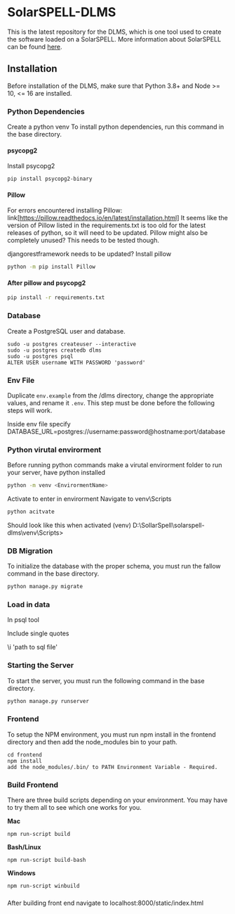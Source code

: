 # SolarSPELL-DLMS

This is the latest repository for the DLMS, which is one tool used to create the software loaded on a SolarSPELL. More information about SolarSPELL can be found [here](http://solarspell.org/).

## Installation

Before installation of the DLMS, make sure that Python 3.8+ and Node >= 10, <= 16 are installed.

### Python Dependencies

Create a python venv 
To install python dependencies, run this command in the base directory.
#### psycopg2
Install psycopg2
```bash
pip install psycopg2-binary
```

#### Pillow
For errors encountered installing Pillow: link[https://pillow.readthedocs.io/en/latest/installation.html]
It seems like the version of Pillow listed in the requirements.txt is too old for the latest releases of python, so it will need to be updated.
Pillow might also be completely unused? This needs to be tested though.

djangorestframework needs to be updated?
Install pillow 
```bash
python -m pip install Pillow 
```

#### After pillow and psycopg2
```bash
pip install -r requirements.txt
```

### Database

Create a PostgreSQL user and database.
```
sudo -u postgres createuser --interactive
sudo -u postgres createdb dlms
sudo -u postgres psql
ALTER USER username WITH PASSWORD 'password'
```

### Env File

Duplicate `env.example` from the /dlms directory, change the appropriate values, and rename it `.env`. This step must be done before the following steps will work.

Inside env file specify 
DATABASE_URL=postgres://username:password@hostname:port/database
### Python virutal envirorment 

Before running python commands make a virutal envirorment folder to run your server, have python installed
```bash
python -m venv <EnvirormentName>
```

Activate to enter in envirorment
Navigate to venv\Scripts
```bash
python acitvate
```
Should look like this when activated 
(venv) D:\SollarSpell\solarspell-dlms\venv\Scripts>

### DB Migration

To initialize the database with the proper schema, you must run the fallow command in the base directory.

```bash
python manage.py migrate
```

### Load in data 

In psql tool 

Include single quotes 

\i 'path to sql file' 

### Starting the Server

To start the server, you must run the following command in the base directory.

```bash
python manage.py runserver
```



### Frontend

To setup the NPM environment, you must run npm install in the frontend directory and then add the node_modules bin to your path.

```
cd frontend
npm install
add the node_modules/.bin/ to PATH Environment Variable - Required.
```

### Build Frontend

There are three build scripts depending on your environment. You may have to try them all to see which one works for you.

**Mac**

```
npm run-script build
```

**Bash/Linux**

```
npm run-script build-bash
```

**Windows**

```
npm run-script winbuild
```
### 
After building front end 
navigate to localhost:8000/static/index.html